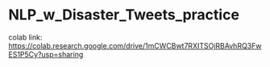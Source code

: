 # NLP_w_Disaster_Tweets_practice

colab link: https://colab.research.google.com/drive/1mCWCBwt7RXITSOjRBAvhRQ3FwES1P5Cy?usp=sharing 
